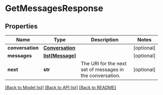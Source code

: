 # GetMessagesResponse

## Properties
Name | Type | Description | Notes
------------ | ------------- | ------------- | -------------
**conversation** | [**Conversation**](Conversation.md) |  | [optional] 
**messages** | [**list[Message]**](Message.md) |  | [optional] 
**next** | **str** | The URI for the next set of messages in the conversation. | [optional] 

[[Back to Model list]](../README.md#documentation-for-models) [[Back to API list]](../README.md#documentation-for-api-endpoints) [[Back to README]](../README.md)


